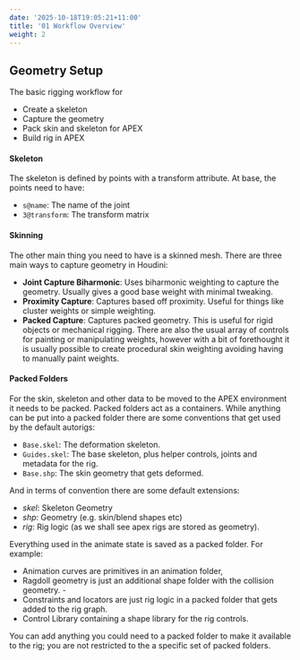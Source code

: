 ```yaml
---
date: '2025-10-18T19:05:21+11:00'
title: '01 Workflow Overview'
weight: 2
---
```

## Geometry Setup
The basic rigging workflow for
- Create a skeleton
- Capture the geometry
- Pack skin and skeleton for APEX
- Build rig in APEX



#### Skeleton
The skeleton is defined by points with a transform attribute. At base, the points need to have:
- `s@name`: The name of the joint
- `3@transform`: The transform matrix

#### Skinning
The other main thing you need to have is a skinned mesh. There are three main ways to capture geometry in Houdini:
- **Joint Capture Biharmonic**: Uses biharmonic weighting to capture the geometry. Usually gives a good base weight with minimal tweaking.
- **Proximity Capture**: Captures based off proximity. Useful for things like cluster weights or simple weighting. 
- **Packed Capture**: Captures packed geometry. This is useful for rigid objects or mechanical rigging. 
There are also the usual array of controls for painting or manipulating weights, however with a bit of forethought it is usually possible to create procedural skin weighting avoiding having to manually paint weights. 

#### Packed Folders
For the skin, skeleton and other data to be moved to the APEX environment it needs to be packed. Packed folders act as a containers. While anything can be put into a packed folder there are some conventions that get used by the default autorigs:

- `Base.skel`:  The deformation skeleton.
- `Guides.skel`: The base skeleton, plus helper controls, joints and metadata for the rig. 
- `Base.shp`: The skin  geometry that gets deformed.

And in terms of convention there are some default extensions:
- *skel*: Skeleton Geometry
- *shp*: Geometry (e.g. skin/blend shapes etc)
- *rig*: Rig logic (as we shall see apex rigs are stored as geometry).

Everything used in the animate state is saved as a packed folder. For example:
- Animation curves are primitives in an animation folder, 
- Ragdoll geometry is just an additional shape folder with the collision geometry. - 
- Constraints and locators are just rig logic in a packed folder that gets added to the rig graph. 
- Control Library containing a shape library for the rig controls. 

You can add anything you could need to a packed folder to make it available to the rig; you are not restricted to the a specific set of packed folders. 
